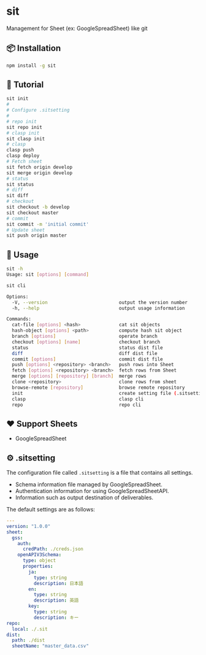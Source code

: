 # sit

Management for Sheet (ex: GoogleSpreadSheet) like git

## 📦 Installation

```bash
npm install -g sit
```

## 🚀 Tutorial

```bash
sit init
#
# Configure .sitsetting
#
# repo init
sit repo init
# clasp init
sit clasp init
# clasp
clasp push
clasp deploy
# Fetch sheet
sit fetch origin develop
sit merge origin develop
# status
sit status
# diff
sit diff
# checkout
sit checkout -b develop
sit checkout master
# commit
sit commit -m 'initial commit'
# Update sheet
sit push origin master
```

## 📖 Usage

```bash
sit -h
Usage: sit [options] [command]

sit cli

Options:
  -V, --version                          output the version number
  -h, --help                             output usage information

Commands:
  cat-file [options] <hash>              cat sit objects
  hash-object [options] <path>           compute hash sit object
  branch [options]                       operate branch
  checkout [options] [name]              checkout branch
  status                                 status dist file
  diff                                   diff dist file
  commit [options]                       commit dist file
  push [options] <repository> <branch>   push rows into Sheet
  fetch [options] <repository> <branch>  fetch rows from Sheet
  merge [options] [repository] [branch]  merge rows
  clone <repository>                     clone rows from sheet
  browse-remote [repository]             browse remote repository
  init                                   create setting file (.sitsetting)
  clasp                                  clasp cli
  repo                                   repo cli
```

## ❤️ Support Sheets

- GoogleSpreadSheet

## ⚙ .sitsetting

The configuration file called `.sitsetting` is a file that contains all settings.

- Schema information file managed by GoogleSpreadSheet.
- Authentication information for using GoogleSpreadSheetAPI.
- Information such as output destination of deliverables.


The default settings are as follows:

```yaml
---
version: "1.0.0"
sheet:
  gss:
    auth:
      credPath: ./creds.json
    openAPIV3Schema:
      type: object
      properties:
        ja:
          type: string
          description: 日本語
        en:
          type: string
          description: 英語
        key:
          type: string
          description: キー
repo:
  local: ./.sit
dist:
  path: ./dist
  sheetName: "master_data.csv"
```

